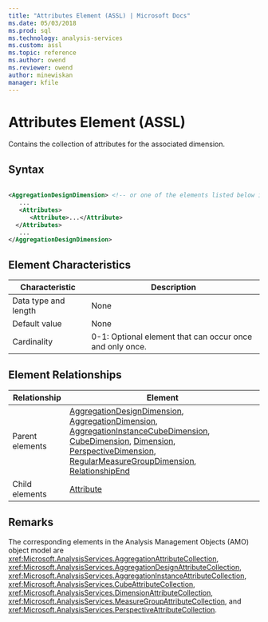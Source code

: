 ```yaml
---
title: "Attributes Element (ASSL) | Microsoft Docs"
ms.date: 05/03/2018
ms.prod: sql
ms.technology: analysis-services
ms.custom: assl
ms.topic: reference
ms.author: owend
ms.reviewer: owend
author: minewiskan
manager: kfile
---
```

# Attributes Element (ASSL)

  Contains the collection of attributes for the associated dimension.  
  
## Syntax  
  
```xml  
  
<AggregationDesignDimension> <!-- or one of the elements listed below in the Element Relationships table -->  
   ...  
   <Attributes>  
      <Attribute>...</Attribute>  
  </Attributes>  
   ...  
</AggregationDesignDimension>  
```  
  
## Element Characteristics  
  
|Characteristic|Description|  
|--------------------|-----------------|  
|Data type and length|None|  
|Default value|None|  
|Cardinality|0-1: Optional element that can occur once and only once.|  
  
## Element Relationships  
  
|Relationship|Element|  
|------------------|-------------|  
|Parent elements|[AggregationDesignDimension](data-type/aggregationdesigndimension-data-type-assl.md), [AggregationDimension](data-type/aggregationdimension-data-type-assl.md), [AggregationInstanceCubeDimension](data-type/aggregationinstancecubedimension-data-type-assl.md), [CubeDimension](data-type/cubedimension-data-type-assl.md), [Dimension](objects/dimension-element-assl.md), [PerspectiveDimension](data-type/perspectivedimension-data-type-assl.md), [RegularMeasureGroupDimension](data-type/regularmeasuregroupdimension-data-type-assl.md), [RelationshipEnd](data-type/relationshipend-data-type-assl.md)|  
|Child elements|[Attribute](objects/attribute-element-assl.md)|  
  
## Remarks  
 The corresponding elements in the Analysis Management Objects (AMO) object model are <xref:Microsoft.AnalysisServices.AggregationAttributeCollection>, <xref:Microsoft.AnalysisServices.AggregationDesignAttributeCollection>, <xref:Microsoft.AnalysisServices.AggregationInstanceAttributeCollection>, <xref:Microsoft.AnalysisServices.CubeAttributeCollection>, <xref:Microsoft.AnalysisServices.DimensionAttributeCollection>, <xref:Microsoft.AnalysisServices.MeasureGroupAttributeCollection>, and <xref:Microsoft.AnalysisServices.PerspectiveAttributeCollection>.  
